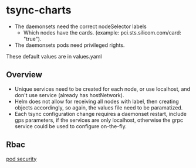 # tsync-charts
* The daemonsets need the correct nodeSelector labels 
  * Which nodes have the cards. (example: pci.sts.silicom.com/card: "true").
* The daemonsets pods need privileged rights.

These default values are in values.yaml

## Overview

* Unique services need to be created for each node, or use localhost, and don't use service (already has hostNetwork).
* Helm does not allow for receiving all nodes with label, then creating objects accordingly, so again, the values file need to be paramatized.
* Each tsync configuration change requires a daemonset restart, include gps parameters, if the services are only localhost, otherwise the grpc service could be used to configure on-the-fly.

## Rbac
[pod security](https://medium.com/@LachlanEvenson/hands-on-with-kubernetes-pod-security-admission-b6cac495cd11)
